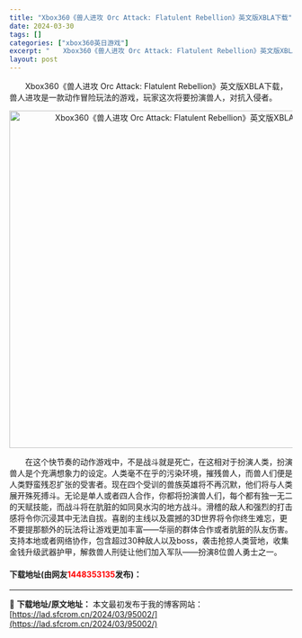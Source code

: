 ```yaml
---
title: "Xbox360《兽人进攻 Orc Attack: Flatulent Rebellion》英文版XBLA下载"
date: 2024-03-30
tags: []
categories: ["xbox360英日游戏"]
excerpt: "　　Xbox360《兽人进攻 Orc Attack: Flatulent Rebellion》英文版XBLA下载，兽人进攻是一款动作冒险玩法的游戏，玩家这次将要扮演兽人，对抗入侵者。 　　在这个快节奏的动作游戏中，不是战斗就是死亡，在这相对于扮演人类，扮演兽人是个充满想象力的设定。人类毫不在乎的污染&hellip;"
layout: post
---
```


 <p>　　Xbox360《兽人进攻 Orc Attack: Flatulent Rebellion》英文版XBLA下载，兽人进攻是一款动作冒险玩法的游戏，玩家这次将要扮演兽人，对抗入侵者。</p> <p align="center"><img align="" border="0" src="https://lad.sfcrom.cn/wp-content/uploads/2024/03/20240330_6607de3fcd7ea.jpg" width="600" alt="Xbox360《兽人进攻 Orc Attack: Flatulent Rebellion》英文版XBLA下载" /></p> <p>　　在这个快节奏的动作游戏中，不是战斗就是死亡，在这相对于扮演人类，扮演兽人是个充满想象力的设定。人类毫不在乎的污染环境，摧残兽人，而兽人们便是人类野蛮残忍扩张的受害者。现在四个受训的兽族英雄将不再沉默，他们将与人类展开殊死搏斗。无论是单人或者四人合作，你都将扮演兽人们，每个都有独一无二的天赋技能，而战斗将在肮脏的如同臭水沟的地方战斗。滑稽的敌人和强烈的打击感将令你沉浸其中无法自拔。喜剧的主线以及震撼的3D世界将令你终生难忘，更不要提那额外的玩法将让游戏更加丰富&mdash;&mdash;华丽的群体合作或者肮脏的队友伤害。支持本地或者网络协作，包含超过30种敌人以及boss，袭击抢掠人类营地，收集金钱升级武器护甲，解救兽人刑徒让他们加入军队&mdash;&mdash;扮演8位兽人勇士之一。</p> <p><h4>下载地址(由网友<font color="red">1448353135</font>发布)：</h4></p> 

---
📖 **下载地址/原文地址：** 本文最初发布于我的博客网站：[https://lad.sfcrom.cn/2024/03/95002/](https://lad.sfcrom.cn/2024/03/95002/)
